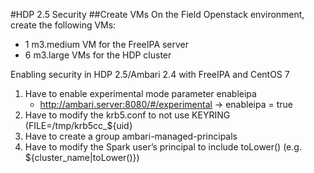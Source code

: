 #HDP 2.5 Security
##Create VMs
On the Field Openstack environment, create the following VMs:
- 1 m3.medium VM for the FreeIPA server
- 6 m3.large VMs for the HDP cluster

Enabling security in HDP 2.5/Ambari 2.4 with FreeIPA and CentOS 7

1. Have to enable experimental mode parameter enableipa
    - http://ambari.server:8080/#/experimental -> enableipa = true
2. Have to modify the krb5.conf to not use KEYRING (FILE=/tmp/krb5cc_${uid}
3. Have to create a group ambari-managed-principals
4. Have to modify the Spark user’s principal to include toLower() (e.g. ${cluster_name|toLower()})

